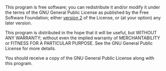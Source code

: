 This program is free software; you can redistribute it and/or modify it under the terms of the GNU General Public License as published by the Free Software Foundation; either [version 2](https://www.gnu.org/licenses/old-licenses/gpl-2.0.html#SEC1) of the License, or (at your option) any later version.

This program is distributed in the hope that it will be useful, but WITHOUT ANY WARRANTY; without even the implied warranty of MERCHANTABILITY or FITNESS FOR A PARTICULAR PURPOSE. See the GNU General Public License for more details.

You should receive a copy of the GNU General Public License along with this program.
